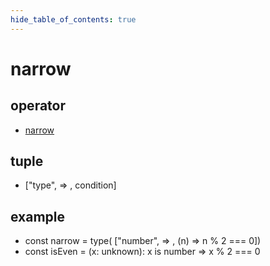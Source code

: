 ```yaml
---
hide_table_of_contents: true
---
```


# narrow

## operator

-   [narrow](./narrow.md)

## tuple

-   ["type", =&gt; , condition]

## example

-   const narrow = type( ["number", =&gt; , (n) =&gt; n % 2 === 0]) <br/>
-   const isEven = (x: unknown): x is number =&gt; x % 2 === 0 <br/>
